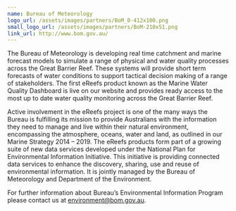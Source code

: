 ```yaml
---
name: Bureau of Meteorology
logo_url: /assets/images/partners/BoM_0-412x100.png
small_logo_url: /assets/images/partners/BoM-210x51.png
link_url: http://www.bom.gov.au/
---
```

The Bureau of Meteorology is developing real time catchment and marine forecast models to simulate a range of physical and water quality processes across the Great Barrier Reef. These systems will provide short term forecasts of water conditions to support tactical decision making of a range of stakeholders. The first eReefs product known as the Marine Water Quality Dashboard is live on our website and provides ready access to the most up to date water quality monitoring across the Great Barrier Reef.

Active involvement in the eReefs project is one of the many ways the Bureau is fulfilling its mission to provide Australians with the information they need to manage and live within their natural environment, encompassing the atmosphere, oceans, water and land, as outlined in our Marine Strategy 2014 – 2019. The eReefs products form part of a growing suite of new data services developed under the National Plan for Environmental Information Initiative. This initiative is providing connected data services to enhance the discovery, sharing, use and reuse of environmental information. It is jointly managed by the Bureau of Meteorology and Department of the Environment.

For further information about Bureau’s Environmental Information Program please contact us at environment@bom.gov.au.
